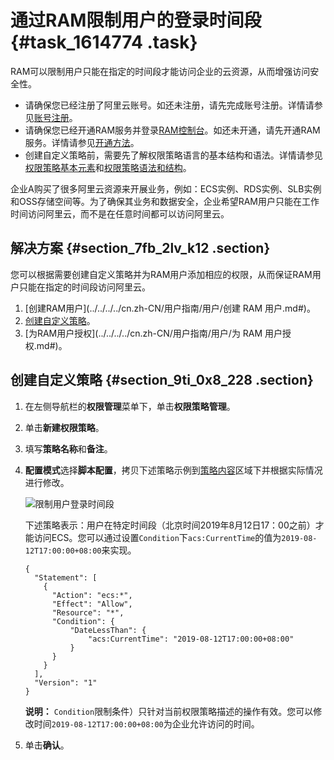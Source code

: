 # 通过RAM限制用户的登录时间段 {#task_1614774 .task}

RAM可以限制用户只能在指定的时间段才能访问企业的云资源，从而增强访问安全性。

-   请确保您已经注册了阿里云账号。如还未注册，请先完成账号注册。详情请参见[账号注册](https://account.aliyun.com/register/register.htm)。
-   请确保您已经开通RAM服务并登录[RAM控制台](https://ram.console.aliyun.com/)。如还未开通，请先开通RAM服务。详情请参见[开通方法](https://help.aliyun.com/document_detail/28633.html#concept-ujy-rj1-ydb)。
-   创建自定义策略前，需要先了解权限策略语言的基本结构和语法。详情请参见[权限策略基本元素](../../../../cn.zh-CN/用户指南/权限策略/权限策略语言/权限策略基本元素.md#)和[权限策略语法和结构](../../../../cn.zh-CN/用户指南/权限策略/权限策略语言/权限策略语法和结构.md#)。

企业A购买了很多阿里云资源来开展业务，例如：ECS实例、RDS实例、SLB实例和OSS存储空间等。为了确保其业务和数据安全，企业希望RAM用户只能在工作时间访问阿里云，而不是在任意时间都可以访问阿里云。

## 解决方案 {#section_7fb_2lv_k12 .section}

您可以根据需要创建自定义策略并为RAM用户添加相应的权限，从而保证RAM用户只能在指定的时间段访问阿里云。

1.  [创建RAM用户](../../../../cn.zh-CN/用户指南/用户/创建 RAM 用户.md#)。
2.  [创建自定义策略](#section_9ti_0x8_228)。
3.  [为RAM用户授权](../../../../cn.zh-CN/用户指南/用户/为 RAM 用户授权.md#)。

## 创建自定义策略 {#section_9ti_0x8_228 .section}

1.  在左侧导航栏的**权限管理**菜单下，单击**权限策略管理**。
2.  单击**新建权限策略**。
3.  填写**策略名称**和**备注**。
4.  **配置模式**选择**脚本配置**，拷贝下述策略示例到[策略内容](https://ram.console.aliyun.com/policies/new)区域下并根据实际情况进行修改。 

    ![限制用户登录时间段](http://static-aliyun-doc.oss-cn-hangzhou.aliyuncs.com/assets/img/1280574/156568726855096_zh-CN.png)

    下述策略表示：用户在特定时间段（北京时间2019年8月12日17：00之前）才能访问ECS。您可以通过设置`Condition`下`acs:CurrentTime`的值为`2019-08-12T17:00:00+08:00`来实现。

    ``` {#codeblock_6v5_m94_cvb .lanuage-xml}
    {
      "Statement": [
        {
          "Action": "ecs:*",
          "Effect": "Allow",
          "Resource": "*",
          "Condition": {
              "DateLessThan": {
                  "acs:CurrentTime": "2019-08-12T17:00:00+08:00"
              }
          }
        }
      ],
      "Version": "1"
    }
    ```

    **说明：** `Condition`限制条件）只针对当前权限策略描述的操作有效。您可以修改时间`2019-08-12T17:00:00+08:00`为企业允许访问的时间。

5.  单击**确认**。

